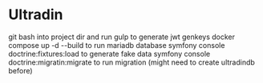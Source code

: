 # Ultradin

git bash into project dir and run gulp to generate jwt genkeys
docker compose up -d --build to run mariadb database
symfony console doctrine:fixtures:load to generate fake data
symfony console doctrine:migratin:migrate to run migration (might need to create ultradindb before)

